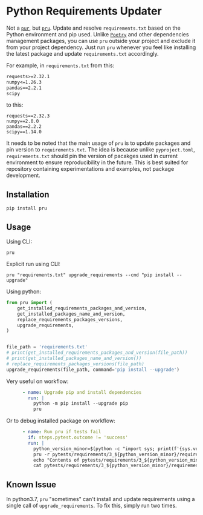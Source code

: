 # Python Requirements Updater

Not a [`pur`](https://github.com/alanhamlett/pip-update-requirements), but [`pru`](https://github.com/yasirroni/pru). Update and resolve `requirements.txt` based on the Python environment and pip used. Unlike [`Poetry`](https://python-poetry.org/docs/) and other dependencies management packages, you can use `pru` outside your project and exclude it from your project dependency. Just run `pru` whenever you feel like installing the latest package and update `requirements.txt` accordingly.

For example, in `requirements.txt` from this:

```txt
requests>=2.32.1
numpy<=1.26.3
pandas==2.2.1
scipy
```

to this:

```
requests==2.32.3
numpy==2.0.0
pandas==2.2.2
scipy==1.14.0
```

It needs to be noted that the main usage of `pru` is to update packages and pin version to `requirements.txt`. The idea is because unlike `pyproject.toml`, `requirements.txt` should pin the version of pacakges used in current environment to ensure reproducibility in the future. This is best suited for repository containing experimentations and examples, not package development.

## Installation

```shell
pip install pru
```

## Usage

Using CLI:

```shell
pru
```

Explicit run using CLI:

```shell
pru "requirements.txt" upgrade_requirements --cmd "pip install --upgrade"
```

Using python:

```python
from pru import (
    get_installed_requirements_packages_and_version,
    get_installed_packages_name_and_version,
    replace_requirements_packages_versions,
    upgrade_requirements,
)


file_path = 'requirements.txt'
# print(get_installed_requirements_packages_and_version(file_path))
# print(get_installed_packages_name_and_version())
# replace_requirements_packages_versions(file_path)
upgrade_requirements(file_path, command='pip install --upgrade')
```

Very useful on workflow:

```yaml
      - name: Upgrade pip and install dependencies
        run: |
          python -m pip install --upgrade pip
          pru
```

Or to debug installed package on workflow:

```yaml
      - name: Run pru if tests fail
        if: steps.pytest.outcome != 'success'
        run: |
          python_version_minor=$(python -c "import sys; print(f'{sys.version_info.minor}')")
          pru -r pytests/requirements/3_${python_version_minor}/requirements.txt
          echo "Contents of pytests/requirements/3_${python_version_minor}/requirements.txt:"
          cat pytests/requirements/3_${python_version_minor}/requirements.txt
```

## Known Issue

In python3.7, `pru` "sometimes" can't install and update requirements using a single call
of `upgrade_requirements`. To fix this, simply run two times.
